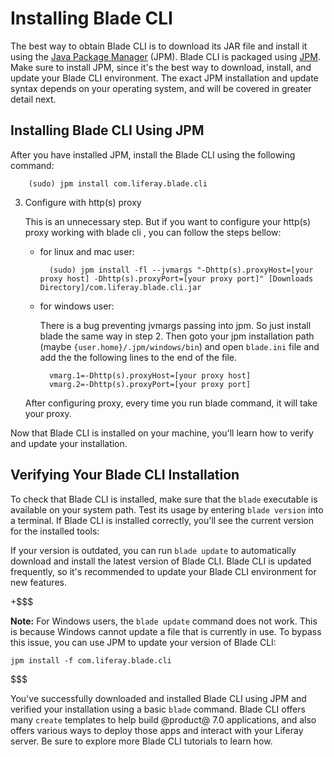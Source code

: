 # Installing Blade CLI [](id=installing-blade-cli)

The best way to obtain Blade CLI is to download its JAR file and install it
using the [Java Package Manager](http://jpm4j.org) (JPM). Blade CLI is
packaged using [JPM](http://jpm4j.org/#!/md/install). Make sure to install JPM,
since it's the best way to download, install, and update your Blade CLI
environment. The exact JPM installation and update syntax depends on your
operating system, and will be covered in greater detail next.

## Installing Blade CLI Using JPM [](id=installing-blade-cli-using-jpm)

After you have installed JPM, install the Blade CLI using the following command: 

        (sudo) jpm install com.liferay.blade.cli

3.  Configure with http(s) proxy
	
	This is an unnecessary step. But if you want to configure your http(s) proxy working with blade cli , you can follow the steps bellow:

	- for linux and mac user:
		
			(sudo) jpm install -fl --jvmargs "-Dhttp(s).proxyHost=[your proxy host] -Dhttp(s).proxyPort=[your proxy port]" [Downloads Directory]/com.liferay.blade.cli.jar
	
	- for windows user:
	
		There is a bug preventing jvmargs passing into jpm. So just install blade the same way in step 2. Then goto your jpm installation path (maybe `{user.home}/.jpm/windows/bin`) and open `blade.ini` file and add the the following lines to the end of the file.
		
			vmarg.1=-Dhttp(s).proxyHost=[your proxy host]
			vmarg.2=-Dhttp(s).proxyPort=[your proxy port]

	After configuring proxy, every time you run blade command, it will take your proxy. 

Now that Blade CLI is installed on your machine, you'll learn how to verify and
update your installation.

## Verifying Your Blade CLI Installation [](id=verifying-your-blade-cli-installation)

To check that Blade CLI is installed, make sure that the `blade` executable is
available on your system path. Test its usage by entering `blade version` into a
terminal. If Blade CLI is installed correctly, you'll see the current version
for the installed tools:

If your version is outdated, you can run `blade update` to automatically
download and install the latest version of Blade CLI. Blade CLI is updated
frequently, so it's recommended to update your Blade CLI environment for new
features.

+$$$

**Note:** For Windows users, the `blade update` command does not work. This is
because Windows cannot update a file that is currently in use. To bypass this
issue, you can use JPM to update your version of Blade CLI:

    jpm install -f com.liferay.blade.cli

$$$

You've successfully downloaded and installed Blade CLI using JPM and verified
your installation using a basic `blade` command. Blade CLI offers many `create`
templates to help build @product@ 7.0 applications, and also offers various ways
to deploy those apps and interact with your Liferay server. Be sure to explore
more Blade CLI tutorials to learn how.
